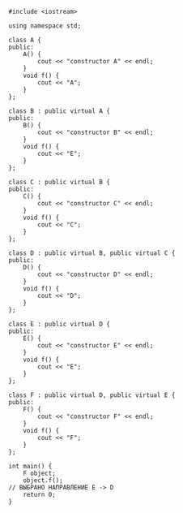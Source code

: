 ﻿```
#include <iostream>

using namespace std;

class A {
public:
	A() {
		cout << "constructor A" << endl;
	}
	void f() {
		cout << "A";
	}
};

class B : public virtual A {
public:
	B() {
		cout << "constructor B" << endl;
	}
	void f() {
		cout << "E";
	}
};

class C : public virtual B {
public:
	C() {
		cout << "constructor C" << endl;
	}
	void f() {
		cout << "C";
	}
};

class D : public virtual B, public virtual C {
public:
	D() {
		cout << "constructor D" << endl;
	}
	void f() {
		cout << "D";
	}
};

class E : public virtual D {
public:
	E() {
		cout << "constructor E" << endl;
	}
	void f() {
		cout << "E";
	}
};

class F : public virtual D, public virtual E {
public:
	F() {
		cout << "constructor F" << endl;
	}
	void f() {
		cout << "F";
	}
};

int main() {
	F object;
	object.f();
// ВЫБРАНО НАПРАВЛЕНИЕ E -> D
	return 0;
}

```
